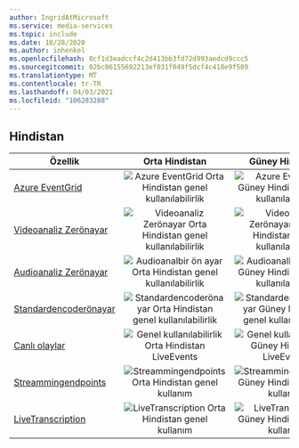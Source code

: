 ```yaml
---
author: IngridAtMicrosoft
ms.service: media-services
ms.topic: include
ms.date: 10/28/2020
ms.author: inhenkel
ms.openlocfilehash: 0cf1d3eadccf4c2d413bb3fd72d993aedcd9ccc5
ms.sourcegitcommit: 02bc06155692213ef031f049f5dcf4c418e9f509
ms.translationtype: MT
ms.contentlocale: tr-TR
ms.lasthandoff: 04/03/2021
ms.locfileid: "106283288"
---
```

<!--Feature availability in region-->
## <a name="india"></a>Hindistan

| Özellik | Orta Hindistan | Güney Hindistan | Batı Hindistan |
| --- | :---: | :---: | :---: |
| [Azure EventGrid](../monitoring/reacting-to-media-services-events.md) |![Azure EventGrid Orta Hindistan genel kullanılabilirlik](../media/azure-clouds-regions/ga.svg)  |![Azure EventGrid Güney Hindistan genel kullanılabilirlik](../media/azure-clouds-regions/ga.svg) |![Azure EventGrid Batı Hindistan genel kullanılabilirlik](../media/azure-clouds-regions/ga.svg)  |
| [Videoanaliz Zerönayar](../analyze-video-audio-files-concept.md) |![Videoanaliz Zerönayar Orta Hindistan genel kullanılabilirlik](../media/azure-clouds-regions/ga.svg)  | ![Videoanaliz Zerönayar Güney Hindistan genel kullanılabilirlik](../media/azure-clouds-regions/ga.svg) |![Videoanaliz Zerönayar Batı Hindistan genel kullanılabilirlik](../media/azure-clouds-regions/ga.svg)  |
| [Audioanaliz Zerönayar](../analyze-video-audio-files-concept.md) |![Audioanalbir ön ayar Orta Hindistan genel kullanılabilirlik](../media/azure-clouds-regions/ga.svg)  | ![Audioanalbir ön ayar Güney Hindistan genel kullanılabilirlik](../media/azure-clouds-regions/ga.svg) |![Audioanalbir ön ayar Batı Hindistan genel kullanılabilirlik](../media/azure-clouds-regions/ga.svg)  |
| [Standardencoderönayar](../encode-concept.md) |![Standardencoderönayar Orta Hindistan genel kullanılabilirlik](../media/azure-clouds-regions/ga.svg)  | ![Standardencoderönayar Güney Hindistan genel kullanılabilirlik](../media/azure-clouds-regions/ga.svg) | ![Standardencoderönayar Batı Hindistan genel kullanılabilirlik](../media/azure-clouds-regions/ga.svg)  |
| [Canlı olaylar](../stream-live-streaming-concept.md) |![Genel kullanılabilirlik Orta Hindistan LiveEvents](../media/azure-clouds-regions/ga.svg)  | ![Genel kullanılabilirlik Güney Hindistan LiveEvents](../media/azure-clouds-regions/ga.svg) | ![Genel kullanılabilirlik Batı Hindistan LiveEvents](../media/azure-clouds-regions/ga.svg) |
| [Streammingendpoints](../stream-streaming-endpoint-concept.md) |![Streammingendpoints Orta Hindistan genel kullanım](../media/azure-clouds-regions/ga.svg) | ![Streammingendpoints Güney Hindistan genel kullanım](../media/azure-clouds-regions/ga.svg) |![Streammingendpoints Batı Hindistan genel kullanım](../media/azure-clouds-regions/ga.svg) |
| [LiveTranscription](../live-event-live-transcription-how-to.md) |![LiveTranscription Orta Hindistan genel kullanım](../media/azure-clouds-regions/ga.svg) |![LiveTranscription Güney Hindistan genel kullanım](../media/azure-clouds-regions/ga.svg) | ![LiveTranscription Batı Hindistan genel kullanım](../media/azure-clouds-regions/ga.svg)  |
